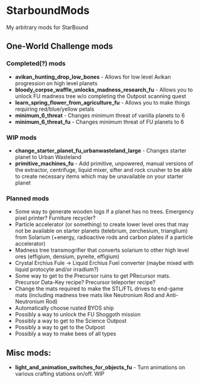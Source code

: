 # StarboundMods
My arbitrary mods for StarBound

## One-World Challenge mods

### Completed(?) mods

* **avikan_hunting_drop_low_bones** - Allows for low level Avikan progression on high level planets
* **bloody_corpse_waffle_unlocks_madness_research_fu** - Allows you to unlock FU madness tree w/o completing the Outpost scanning quest
* **learn_spring_flower_from_agriculture_fu** - Allows you to make things requiring red/blue/yellow petals
* **minimum_6_threat** - Changes minimum threat of vanilla planets to 6
* **minimum_6_threat_fu** - Changes minimum threat of FU planets to 6

### WIP mods

* **change_starter_planet_fu_urbanwasteland_large** - Changes starter planet to Urban Wasteland
* **primitive_machines_fu** - Add primitive, unpowered, manual versions of the extractor, centrifuge, liquid mixer, sifter and rock crusher to be able to create necessary items which may be unavailable on your starter planet

### Planned mods

* Some way to generate wooden logs if a planet has no trees. Emergency pixel printer? Furniture recycler?
* Particle accelerator (or something) to create lower level ores that may not be available on starter planets (telebrium, zerchesium, trianglium) from Solarium (+energy, radioactive rods and carbon plates if a particle accelerator)
* Madness tree transmogrifier that converts solarium to other high level ores (effigium, densium, pyreite, effigium)
* Crystal Erchius Fule -> Liquid Erchius Fuel converter (maybe mixed with liquid protocyte and/or irradium?)
* Some way to get to the Precursor ruins to get PRecursor mats. Precursor Data-Key recipe? Precursor teleporter recipe?
* Change the mats required to make the STL/FTL drives to end-game mats (including madness tree mats like Neutronium Rod and Anti-Neutronium Rod)
* Automatically choose rusted BYOS ship
* Possibly a way to unlock the FU Shoggoth mission
* Possibly a way to get to the Science Outpost
* Possibly a way to get to the Outpost
* Possibly a way to make bees of all types

## Misc mods:

* **light_and_animation_switches_for_objects_fu** - Turn animations on various crafting stations on/off. WIP